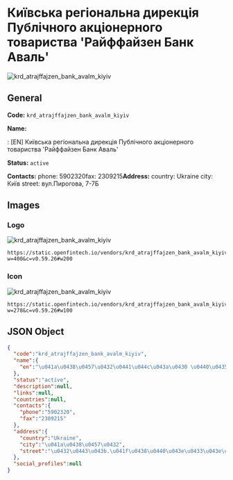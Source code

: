 
# Київська регіональна дирекція Публічного акціонерного товариства 'Райффайзен Банк Аваль' 
![krd_atrajffajzen_bank_avalm_kiyiv](https://static.openfintech.io/vendors/krd_atrajffajzen_bank_avalm_kiyiv/logo.svg?w=400&c=v0.59.26#w200)  

## General 
 
**Code:** `krd_atrajffajzen_bank_avalm_kiyiv` 
 
**Name:** 
 
:	[EN] Київська регіональна дирекція Публічного акціонерного товариства 'Райффайзен Банк Аваль' 
 
**Status:** `active` 
 
**Contacts:** 
phone: 5902320fax: 2309215**Address:** 
country: Ukraine 
city: Київ 
street: вул.Пирогова, 7-7Б 

## Images 

### Logo 
 
![krd_atrajffajzen_bank_avalm_kiyiv](https://static.openfintech.io/vendors/krd_atrajffajzen_bank_avalm_kiyiv/logo.svg?w=400&c=v0.59.26#w200)  

```
https://static.openfintech.io/vendors/krd_atrajffajzen_bank_avalm_kiyiv/logo.svg?w=400&c=v0.59.26#w200
```  

### Icon 
 
![krd_atrajffajzen_bank_avalm_kiyiv](https://static.openfintech.io/vendors/krd_atrajffajzen_bank_avalm_kiyiv/icon.svg?w=278&c=v0.59.26#w100)  

```
https://static.openfintech.io/vendors/krd_atrajffajzen_bank_avalm_kiyiv/icon.svg?w=278&c=v0.59.26#w100
```  

## JSON Object 

```json
{
  "code":"krd_atrajffajzen_bank_avalm_kiyiv",
  "name":{
    "en":"\u041a\u0438\u0457\u0432\u0441\u044c\u043a\u0430 \u0440\u0435\u0433\u0456\u043e\u043d\u0430\u043b\u044c\u043d\u0430 \u0434\u0438\u0440\u0435\u043a\u0446\u0456\u044f \u041f\u0443\u0431\u043b\u0456\u0447\u043d\u043e\u0433\u043e \u0430\u043a\u0446\u0456\u043e\u043d\u0435\u0440\u043d\u043e\u0433\u043e \u0442\u043e\u0432\u0430\u0440\u0438\u0441\u0442\u0432\u0430 '\u0420\u0430\u0439\u0444\u0444\u0430\u0439\u0437\u0435\u043d \u0411\u0430\u043d\u043a \u0410\u0432\u0430\u043b\u044c'"
  },
  "status":"active",
  "description":null,
  "links":null,
  "countries":null,
  "contacts":{
    "phone":"5902320",
    "fax":"2309215"
  },
  "address":{
    "country":"Ukraine",
    "city":"\u041a\u0438\u0457\u0432",
    "street":"\u0432\u0443\u043b.\u041f\u0438\u0440\u043e\u0433\u043e\u0432\u0430, 7-7\u0411"
  },
  "social_profiles":null
}
```  
